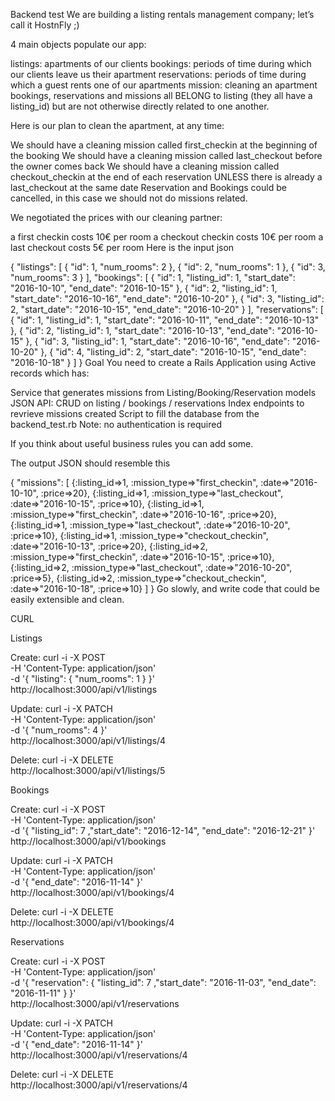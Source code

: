 Backend test
We are building a listing rentals management company; let’s call it HostnFly ;)

4 main objects populate our app:

listings: apartments of our clients
bookings: periods of time during which our clients leave us their apartment
reservations: periods of time during which a guest rents one of our apartments
mission: cleaning an apartment
bookings, reservations and missions all BELONG to listing (they all have a listing_id) but are not otherwise directly related to one another.

Here is our plan to clean the apartment, at any time:

We should have a cleaning mission called first_checkin at the beginning of the booking
We should have a cleaning mission called last_checkout before the owner comes back
We should have a cleaning mission called checkout_checkin at the end of each reservation UNLESS there is already a last_checkout at the same date
Reservation and Bookings could be cancelled, in this case we should not do missions related.

We negotiated the prices with our cleaning partner:

a first checkin costs 10€ per room
a checkout checkin costs 10€ per room
a last checkout costs 5€ per room
Here is the input json

{
  "listings": [
    { "id": 1, "num_rooms": 2 },
    { "id": 2, "num_rooms": 1 },
    { "id": 3, "num_rooms": 3 }
  ],
  "bookings": [
    { "id": 1, "listing_id": 1, "start_date": "2016-10-10", "end_date": "2016-10-15" },
    { "id": 2, "listing_id": 1, "start_date": "2016-10-16", "end_date": "2016-10-20" },
    { "id": 3, "listing_id": 2, "start_date": "2016-10-15", "end_date": "2016-10-20" }
  ],
  "reservations": [
    { "id": 1, "listing_id": 1, "start_date": "2016-10-11", "end_date": "2016-10-13" },
    { "id": 2, "listing_id": 1, "start_date": "2016-10-13", "end_date": "2016-10-15" },
    { "id": 3, "listing_id": 1, "start_date": "2016-10-16", "end_date": "2016-10-20" },
    { "id": 4, "listing_id": 2, "start_date": "2016-10-15", "end_date": "2016-10-18" }
  ]
}
Goal
You need to create a Rails Application using Active records which has:

Service that generates missions from Listing/Booking/Reservation models
JSON API:
CRUD on listing / bookings / reservations
Index endpoints to revrieve missions created
Script to fill the database from the backend_test.rb
Note: no authentication is required

If you think about useful business rules you can add some.

The output JSON should resemble this

{
  "missions": [
    {:listing_id=>1, :mission_type=>"first_checkin", :date=>"2016-10-10", :price=>20},
    {:listing_id=>1, :mission_type=>"last_checkout", :date=>"2016-10-15", :price=>10},
    {:listing_id=>1, :mission_type=>"first_checkin", :date=>"2016-10-16", :price=>20},
    {:listing_id=>1, :mission_type=>"last_checkout", :date=>"2016-10-20", :price=>10},
    {:listing_id=>1, :mission_type=>"checkout_checkin", :date=>"2016-10-13", :price=>20},
    {:listing_id=>2, :mission_type=>"first_checkin", :date=>"2016-10-15", :price=>10},
    {:listing_id=>2, :mission_type=>"last_checkout", :date=>"2016-10-20", :price=>5},
    {:listing_id=>2, :mission_type=>"checkout_checkin", :date=>"2016-10-18", :price=>10}
  ]
}
Go slowly, and write code that could be easily extensible and clean.

CURL

Listings

Create:
curl -i -X POST \
     -H 'Content-Type: application/json'    \
     -d '{ "listing": { "num_rooms": 1 } }' \
     http://localhost:3000/api/v1/listings


Update:
curl -i -X PATCH \
       -H 'Content-Type: application/json' \
       -d '{  "num_rooms": 4 }'\
       http://localhost:3000/api/v1/listings/4

Delete:
curl -i -X DELETE                               \
     http://localhost:3000/api/v1/listings/5


Bookings

Create:
curl -i -X POST \
     -H 'Content-Type: application/json'    \
     -d '{ "listing_id": 7 ,"start_date": "2016-12-14", "end_date": "2016-12-21" }' \
     http://localhost:3000/api/v1/bookings


Update:
curl -i -X PATCH \
       -H 'Content-Type: application/json' \
       -d '{  "end_date": "2016-11-14" }'\
       http://localhost:3000/api/v1/bookings/4

Delete:
curl -i -X DELETE                               \
     http://localhost:3000/api/v1/bookings/4


Reservations

Create:
curl -i -X POST \
     -H 'Content-Type: application/json'    \
     -d '{ "reservation": { "listing_id": 7 ,"start_date": "2016-11-03", "end_date": "2016-11-11" } }' \
     http://localhost:3000/api/v1/reservations


Update:
curl -i -X PATCH \
       -H 'Content-Type: application/json' \
       -d '{  "end_date": "2016-11-14" }'\
       http://localhost:3000/api/v1/reservations/4

Delete:
curl -i -X DELETE                               \
     http://localhost:3000/api/v1/reservations/4
